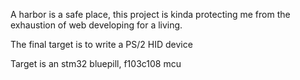 A harbor is a safe place, this project is kinda protecting me from the exhaustion of web developing for a living.

The final target is to write a PS/2 HID device

Target is an stm32 bluepill, f103c108 mcu
